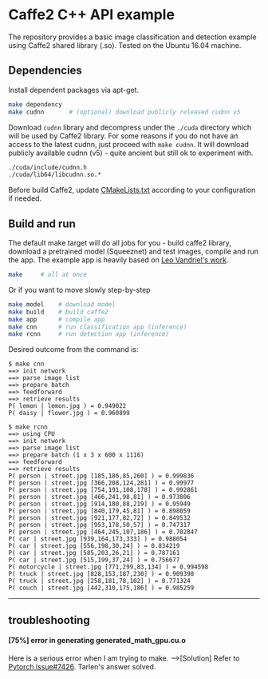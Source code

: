 # Caffe2 C++ API example

The repository provides a basic image classification and detection example using Caffe2 shared library (.so).
Tested on the Ubuntu 16.04 machine.


## Dependencies

Install dependent packages via apt-get.

```bash
make dependency
make cudnn       # (optional) download publicly released cudnn v5
```

Download `cudnn` library and decompress under the `./cuda` directory which will be used by Caffe2 library.
For some reasons if you do not have an access to the latest cudnn, just proceed with `make cudnn`.
It will download publicly available cudnn (v5) - quite ancient but still ok to experiment with.

```bash
./cuda/include/cudnn.h
./cuda/lib64/libcudnn.so.*
```

Before build Caffe2, update [CMakeLists.txt](CMakeLists.txt) according to your configuration if needed.


## Build and run

The default make target will do all jobs for you - build caffe2 library, download a pretrained model (Squeeznet) and test images, compile and run the app.
The example app is heavily based on [Leo Vandriel's work](https://github.com/leonardvandriel/caffe2_cpp_tutorial/blob/master/src/caffe2/binaries/pretrained.cc).

```bash
make     # all at once
```

Or if you want to move slowly step-by-step

```bash
make model    # download model
make build    # build caffe2
make app      # compile app
make cnn      # run classification app (inference)
make rcnn     # run detection app (inference)
```

Desired outcome from the command is:

```text
$ make cnn
==> init network
==> parse image list
==> prepare batch
==> feedforward
==> retrieve results
P( lemon | lemon.jpg ) = 0.949022
P( daisy | flower.jpg ) = 0.960899
```

```text
$ make rcnn
==> using CPU
==> init network
==> parse image list
==> prepare batch (1 x 3 x 600 x 1116)
==> feedforward
==> retrieve results
P( person | street.jpg [185,186,85,260] ) = 0.999836
P( person | street.jpg [366,208,124,281] ) = 0.99977
P( person | street.jpg [754,191,108,178] ) = 0.992861
P( person | street.jpg [466,241,98,81] ) = 0.973806
P( person | street.jpg [914,180,88,219] ) = 0.95949
P( person | street.jpg [840,179,45,81] ) = 0.898059
P( person | street.jpg [921,177,82,72] ) = 0.849532
P( person | street.jpg [953,178,50,57] ) = 0.747317
P( person | street.jpg [464,245,107,186] ) = 0.702847
P( car | street.jpg [939,164,173,333] ) = 0.988054
P( car | street.jpg [556,198,30,24] ) = 0.834219
P( car | street.jpg [585,203,26,21] ) = 0.787161
P( car | street.jpg [515,199,37,24] ) = 0.756677
P( motorcycle | street.jpg [771,299,83,134] ) = 0.994598
P( truck | street.jpg [828,153,187,230] ) = 0.909398
P( truck | street.jpg [258,181,78,102] ) = 0.771324
P( couch | street.jpg [442,310,175,186] ) = 0.985259
```

---
## troubleshooting

#### [75%] error in generating generated_math_gpu.cu.o
Here is a serious error when I am trying to make.
-->[Solution] Refer to [Pytorch issue#7426](https://github.com/pytorch/pytorch/issues/7426). Tarlen's answer solved.

